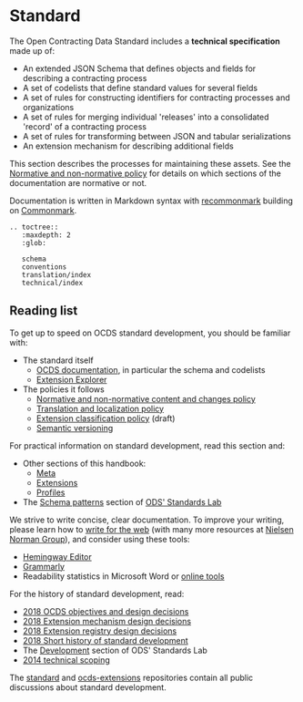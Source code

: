 # Standard

The Open Contracting Data Standard includes a **technical specification** made up of:

* An extended JSON Schema that defines objects and fields for describing a contracting process
* A set of codelists that define standard values for several fields
* A set of rules for constructing identifiers for contracting processes and organizations
* A set of rules for merging individual 'releases' into a consolidated 'record' of a contracting process
* A set of rules for transforming between JSON and tabular serializations
* An extension mechanism for describing additional fields

This section describes the processes for maintaining these assets. See the [Normative and non-normative policy](https://docs.google.com/document/d/1xjlAneqgewZvHh6_hwuQ98hbjxRcA2IUqOTJiNGcOf8/edit) for details on which sections of the documentation are normative or not.

Documentation is written in Markdown syntax with [recommonmark](https://recommonmark.readthedocs.org/en/latest/) building on [Commonmark](http://commonmark.org/).

```eval_rst
.. toctree::
   :maxdepth: 2
   :glob:

   schema
   conventions
   translation/index
   technical/index
```

## Reading list

To get up to speed on OCDS standard development, you should be familiar with:

* The standard itself
  * [OCDS documentation](https://standard.open-contracting.org/), in particular the schema and codelists
  * [Extension Explorer](https://extensions.open-contracting.org/)
* The policies it follows
  * [Normative and non-normative content and changes policy](https://docs.google.com/document/d/1xjlAneqgewZvHh6_hwuQ98hbjxRcA2IUqOTJiNGcOf8/edit)
  * [Translation and localization policy](https://standard.open-contracting.org/1.1/en/support/governance/#translation-and-localization-policy)
  * [Extension classification policy](https://docs.google.com/document/d/1zvR1PDefO6yTK28uKA6XCnxMLiC9oiEeb3uFjHuRyqI/edit) (draft)
  * [Semantic versioning](https://semver.org)

For practical information on standard development, read this section and:

* Other sections of this handbook:
  * [Meta](../../meta/index)
  * [Extensions](../../extensions/index)
  * [Profiles](../../profiles/index)
* The [Schema patterns](https://os4d.opendataservices.coop/patterns/schema/) section of [ODS' Standards Lab](http://os4d.opendataservices.coop/)

We strive to write concise, clear documentation. To improve your writing, please learn how to [write for the web](https://www.usa.gov/style-guide/writing-for-web) (with many more resources at [Nielsen Norman Group](https://www.nngroup.com/topic/writing-web/)), and consider using these tools:

* [Hemingway Editor](http://www.hemingwayapp.com/)
* [Grammarly](https://www.grammarly.com/)
* Readability statistics in Microsoft Word or [online tools](https://www.webfx.com/tools/read-able/flesch-kincaid.html)

For the history of standard development, read:

* [2018 OCDS objectives and design decisions](https://docs.google.com/document/d/1j6Ec1vV0DklKMYvIBpeoIjABXDRT0nFythGNJR2ms24/edit)
* [2018 Extension mechanism design decisions](https://docs.google.com/document/d/1zV0_UeVTGEdLRq5DQEH3XAUWl0HrHNNQPEwftLkHqBQ/edit)
* [2018 Extension registry design decisions](https://docs.google.com/document/d/18JLz_RqBkYiDE-HSlzoa9_2XxgxYUmV9O2VnbMfc_Ss/edit)
* [2018 Short history of standard development](https://docs.google.com/document/d/118NBDV6YIxlk75vc_8nmV0_GmacsQjes7xBXzoNSiY0/edit)
* The [Development](https://os4d.opendataservices.coop/development/) section of ODS' Standards Lab
* [2014 technical scoping](https://github.com/open-contracting-archive/technical-approach/blob/master/README.md)

The [standard](https://github.com/open-contracting/standard/issues) and [ocds-extensions](https://github.com/open-contracting/ocds-extensions/issues) repositories contain all public discussions about standard development.
